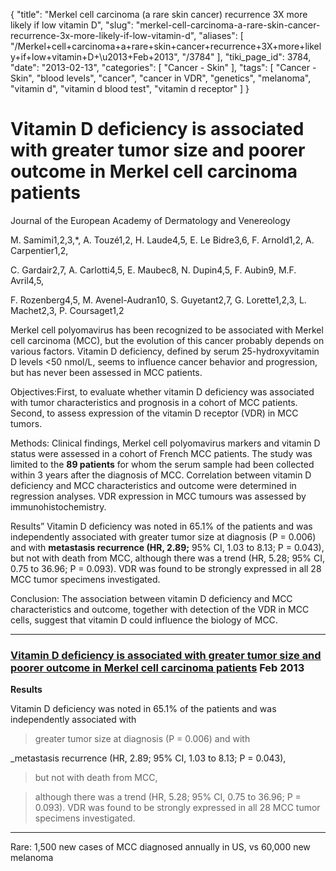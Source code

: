 {
    "title": "Merkel cell carcinoma (a rare skin cancer) recurrence 3X more likely if low vitamin D",
    "slug": "merkel-cell-carcinoma-a-rare-skin-cancer-recurrence-3x-more-likely-if-low-vitamin-d",
    "aliases": [
        "/Merkel+cell+carcinoma+a+rare+skin+cancer+recurrence+3X+more+likely+if+low+vitamin+D+\u2013+Feb+2013",
        "/3784"
    ],
    "tiki_page_id": 3784,
    "date": "2013-02-13",
    "categories": [
        "Cancer - Skin"
    ],
    "tags": [
        "Cancer - Skin",
        "blood levels",
        "cancer",
        "cancer in VDR",
        "genetics",
        "melanoma",
        "vitamin d",
        "vitamin d blood test",
        "vitamin d receptor"
    ]
}


# Vitamin D deficiency is associated with greater tumor size and poorer outcome in Merkel cell carcinoma patients

Journal of the European Academy of Dermatology and Venereology

M. Samimi1,2,3,*,    A. Touzé1,2,    H. Laude4,5,    E. Le Bidre3,6,    F. Arnold1,2,    A. Carpentier1,2,

C. Gardair2,7,    A. Carlotti4,5,    E. Maubec8,    N. Dupin4,5,    F. Aubin9,    M.F. Avril4,5,

F. Rozenberg4,5,    M. Avenel-Audran10,    S. Guyetant2,7,    G. Lorette1,2,3,    L. Machet2,3,    P. Coursaget1,2

Merkel cell polyomavirus has been recognized to be associated with Merkel cell carcinoma (MCC), but the evolution of this cancer probably depends on various factors. Vitamin D deficiency, defined by serum 25-hydroxyvitamin D levels <50 nmol/L, seems to influence cancer behavior and progression, but has never been assessed in MCC patients.

Objectives:First, to evaluate whether vitamin D deficiency was associated with tumor characteristics and prognosis in a cohort of MCC patients. Second, to assess expression of the vitamin D receptor (VDR) in MCC tumors.

Methods: Clinical findings, Merkel cell polyomavirus markers and vitamin D status were assessed in a cohort of French MCC patients. The study was limited to the  **89 patients** for whom the serum sample had been collected within 3 years after the diagnosis of MCC. Correlation between vitamin D deficiency and MCC characteristics and outcome were determined in regression analyses. VDR expression in MCC tumours was assessed by immunohistochemistry.

Results” Vitamin D deficiency was noted in 65.1% of the patients and was independently associated with greater tumor size at diagnosis (P = 0.006) and with  **metastasis recurrence (HR, 2.89;**  95% CI, 1.03 to 8.13; P = 0.043), but not with death from MCC, although there was a trend (HR, 5.28; 95% CI, 0.75 to 36.96; P = 0.093). VDR was found to be strongly expressed in all 28 MCC tumor specimens investigated.

Conclusion: The association between vitamin D deficiency and MCC characteristics and outcome, together with detection of the VDR in MCC cells, suggest that vitamin D could influence the biology of MCC.

---

### [Vitamin D deficiency is associated with greater tumor size and poorer outcome in Merkel cell carcinoma patients](http://onlinelibrary.wiley.com/doi/10.1111/jdv.12101/abstract) Feb 2013

 **Results** 

Vitamin D deficiency was noted in 65.1% of the patients and was independently associated with 

> greater tumor size at diagnosis (P = 0.006) and with 

_metastasis recurrence (HR, 2.89; 95% CI, 1.03 to 8.13; P = 0.043), 

> but not with death from MCC, 

> although there was a trend (HR, 5.28; 95% CI, 0.75 to 36.96; P = 0.093). VDR was found to be strongly expressed in all 28 MCC tumor specimens investigated.

---

Rare: 1,500 new cases of MCC diagnosed annually in US, vs 60,000 new  melanoma